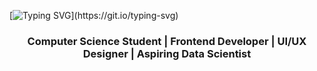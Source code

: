 [![Typing SVG](https://readme-typing-svg.demolab.com?font=Fira+Code&size=46&pause=1000&color=1FF704&center=true&vCenter=true&width=1000&lines=Hi+there+%F0%9F%91%8B%2C+I'm+Martin!)](https://git.io/typing-svg)
<h3 align="center">Computer Science Student | Frontend Developer | UI/UX Designer | Aspiring Data Scientist</h3>


